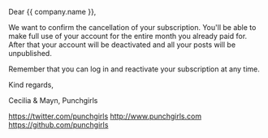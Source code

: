 Dear {{ company.name }},

We want to confirm the cancellation of your subscription. You'll be able to make full use of your account for the entire
month you already paid for. After that your account will be deactivated and all your posts will be unpublished.

Remember that you can log in and reactivate your subscription at any time.

Kind regards,

Cecilia & Mayn,
Punchgirls

https://twitter.com/punchgirls
http://www.punchgirls.com
https://github.com/punchgirls
